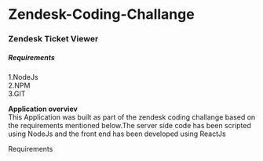 # Zendesk-Coding-Challange

<h3>Zendesk Ticket Viewer</h3>

**<h5>Requirements</h5>**

1.NodeJs<br/>
2.NPM<br/>
3.GIT<br/>

**Application overviev**<br/>
This Application was built as part of the zendesk coding challange based on the requirements mentioned below.The server side code has been scripted using NodeJs and the front end has been developed using ReactJs


Requirements<br/>





